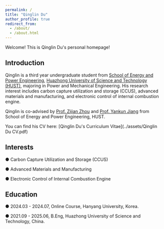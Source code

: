 ```yaml
---
permalink: /
title: "Qinglin Du"
author_profile: true
redirect_from: 
  - /about/
  - /about.html
---
```


Welcome! This is Qinglin Du's personal homepage!

Introduction
------
Qinglin is a third year undergraduate student from [School of Energy and Power Engineering](http://energy.hust.edu.cn), [Huazhong University of Science and Technology (HUST)](https://www.hust.edu.cn), majoring in Power and Mechanical Engineering. His research interest includes carbon capture utilization and storage (CCUS), advanced materials and manufacturing, and electronic control of internal combustion engine.

Qinglin is co-advised by [Prof. Zijian Zhou](http://energy.hust.edu.cn/info/1100/9508.htm) and [Prof. Yankun Jiang](http://energy.hust.edu.cn/info/1111/3695.htm) from School of Energy and Power Engineering, HUST.

You can find his CV here: [Qinglin Du's Curriculum Vitae](../assets/Qinglin Du CV.pdf)

Interests
------
● Carbon Capture Utilization and Storage (CCUS)

● Advanced Materials and Manufacturing

● Electronic Control of Internal Combustion Engine

Education
------
● 2024.03 - 2024.07, Online Course, Hanyang University, Korea.

● 2021.09 - 2025.06, B.Eng, Huazhong University of Science and Technology, China.
